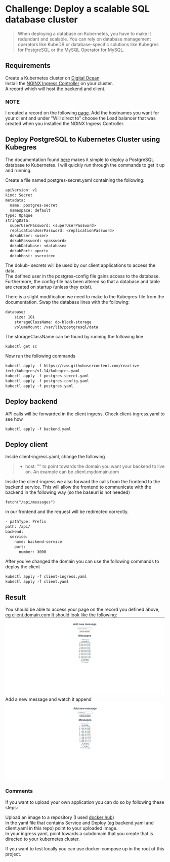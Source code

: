 
# Challenge: Deploy a scalable SQL database cluster
>When deploying a database on Kubernetes, you have to make it redundant and scalable. You can rely on database management operators like KubeDB or database-specific solutions like Kubegres for PostgreSQL or the MySQL Operator for MySQL. 

## Requirements
Create a Kubernetes cluster on [Digital Ocean](https://www.digitalocean.com/products/kubernetes/)  
Install the [NGINX Ingress Controller](https://marketplace.digitalocean.com/apps/nginx-ingress-controller) on your cluster.  
A record which will host the backend and client.

### NOTE
I created a record on the following [page](https://cloud.digitalocean.com/networking/domains/). Add the hostnames you want for your client and under "Will direct to" choose the Load balancer that was created when you installed the NGINX Ingress Controller.

## Deploy PostgreSQL to Kubernetes Cluster using Kubegres

The documentation found [here](https://www.kubegres.io/doc/getting-started.html) makes it simple to deploy a PostgreSQL database to Kubernetes. I will quickly run through the commands to get it up and running.

Create a file named postgres-secret.yaml containing the following:
```
apiVersion: v1
kind: Secret
metadata:
  name: postgres-secret
  namespace: default
type: Opaque
stringData:
  superUserPassword: <superUserPassword>
  replicationUserPassword: <replicationPassword>  
  dokubUser: <user>
  dokubPassword: <password>
  dokubDatabase: <database>
  dokubPort: <port>
  dokubHost: <service>

```
The dokub- secrets will be used by our client applications to access the data.  
The defined user in the postgres-config file gains access to the database.  
Furthermore, the config-file has been altered so that a database and table are created on startup (unless they exist).  

There is a slight modification we need to make to the Kubegres-file from the documentation. Swap the database lines with the following:
``` 
database:
    size: 1Gi
    storageClassName: do-block-storage
    volumeMount: /var/lib/postgresql/data
```
The storageClassName can be found by running the following line
```
kubectl get sc
```
Now run the following commands
```
kubectl apply -f https://raw.githubusercontent.com/reactive-tech/kubegres/v1.14/kubegres.yaml
kubectl apply -f postgres-secret.yaml
kubectl apply -f postgres-config.yaml
kubectl apply -f postgres.yaml
```
## Deploy backend    
API calls will be forwarded in the client ingress. Check client-ingress.yaml to see how
```
kubectl apply -f backend.yaml
```

## Deploy client
Inside client-ingress.yaml, change the following 
>  - host: ""
to point towards the domain you want your backend to live on. An example can be client.mydomain.com

Inside the client-ingress we also forward the calls from the frontend to the backend service. This will allow the frontend to communicate with the backend in the following way (so the baseurl is not needed)
```
fetch("/api/messages")
```
in our frontend and the request will be redirected correctly.
```
- pathType: Prefix
path: /api/
backend:
  service: 
    name: backend-service
    port:
      number: 3000

```

After you've changed the domain you can use the following commands to deploy the client
```
kubectl apply -f client-ingress.yaml
kubectl apply -f client.yaml
```

## Result
You should be able to access your page on the record you defined above, eg client.domain.com
It should look like the following:
![Screenshot](1.png)
Add a new message and watch it append
![Screenshot](2.png)
### Comments
If you want to upload your own application you can do so by following these steps:

Upload an image to a repository (I used [docker hub](https://docs.docker.com/docker-hub/repos/))  
In the yaml file that contains Service and Deploy (eg backend.yaml and client.yaml in this repo) point to your uploaded image.  
In your ingress.yaml, point towards a subdomain that you create that is directed to your kubernetes cluster.  

If you want to test locally you can use docker-compose up in the root of this project.
